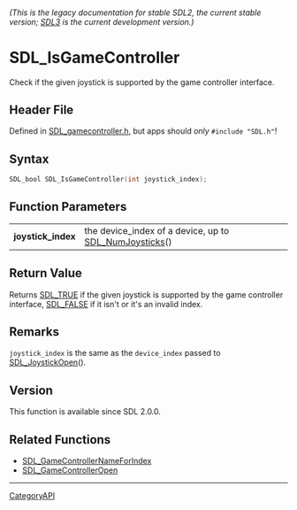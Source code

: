 ###### (This is the legacy documentation for stable SDL2, the current stable version; [SDL3](https://wiki.libsdl.org/SDL3/) is the current development version.)
# SDL_IsGameController

Check if the given joystick is supported by the game controller interface.

## Header File

Defined in [SDL_gamecontroller.h](https://github.com/libsdl-org/SDL/blob/SDL2/include/SDL_gamecontroller.h), but apps should _only_ `#include "SDL.h"`!

## Syntax

```c
SDL_bool SDL_IsGameController(int joystick_index);

```

## Function Parameters

|                        |                                                                            |
| ---------------------- | -------------------------------------------------------------------------- |
| **joystick_index**     | the device_index of a device, up to [SDL_NumJoysticks](SDL_NumJoysticks)() |

## Return Value

Returns [SDL_TRUE](SDL_TRUE) if the given joystick is supported by the game
controller interface, [SDL_FALSE](SDL_FALSE) if it isn't or it's an invalid
index.

## Remarks

`joystick_index` is the same as the `device_index` passed to
[SDL_JoystickOpen](SDL_JoystickOpen)().

## Version

This function is available since SDL 2.0.0.

## Related Functions

* [SDL_GameControllerNameForIndex](SDL_GameControllerNameForIndex)
* [SDL_GameControllerOpen](SDL_GameControllerOpen)

----
[CategoryAPI](CategoryAPI)

